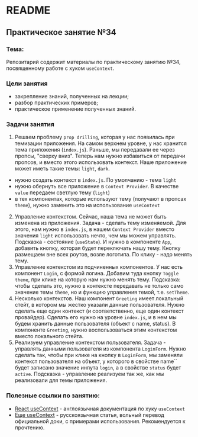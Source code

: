 # README

## Практическое занятие №34

### Тема:

Репозитарий содержит материалы по практическому занятию №34, посвященному работе с хуком `useContext`.

### Цели занятия
- закрепление знаний, полученных на лекции;
- разбор практических примеров;
- практическое применение полученных знаний.

### Задачи занятия
1. Решаем проблему `prop drilling`, которая у нас появилась при темизации приложения. На самом верхнем уровне, у нас хранится тема приложения (`index.js`). Раньше, мы передавали ее через пропсы, "сверху вниз". Теперь нам нужно избавиться от передачи пропсов, и вместо этого использовать контекст. Наше приложение может иметь такие темы: `light`, `dark`.
 - нужно создать контекст в `index.js`. По умолчанию - тема `light`
 - нужно обернуть все приложение в `Context Provider`. В качестве `value` передаем светлую тему (`light`)
 - в тех компонентах, которые используют тему (получают в пропсах `theme`), нужно заменить это на использование `useContext`
2. Управление контекстом. Сейчас, наша тема не может быть изменена из приложения. Задача - сделать тему изменяемой. Для этого, нам нужно в `index.js`, в нашем `Context Provider` вместо значения `light` использовать нечто, чем мы можем управлять. Подсказка - состояние (`useState`). И нужно в компоненте `App`, добавить кнопку, которая будет переключать нашу тему. Кнопку размещаем вне всех роутов, возле логотипа. По клику - надо менять тему.
3. Управление контекстом из подчиненных компонентов. У нас есть компонент `Login`, с формой логина. Добавим туда кнопку `Toggle theme`, при клике на которую нам нужно менять тему. Подсказка: чтобы сделать это, нужно в контексте передавать не только само значение темы `theme`, но и функцию управления темой, т.е. `setTheme`.
4. Несколько контекстов. Наш компонент `Greeting` имеет локальный стейт, в котором мы жестко указали данные пользователя. Нужно сделать еще один контекст (и соответственно, еще один контекст провайдер). Сделать его нужно на уровне `index.js`, и в нем мы будем хранить данные пользователя (объект c name, status). В компоненте `Greeting`, нужно воспользоваться этим контекстом вместо локального стейта.
5. Реализуем управление контекстом пользователя. Задача - управлять данными пользователя из компонента `LoginForm`. Нужно сделать так, чтобы при клике на кнопку в `LoginForm`, мы заменяли контекст пользователя на объект, у которого в свойстве name`` будет записано значение инпута `login`, а в свойстве `status` будет `active`. Подсказка - управление реализуем так же, как мы реализовали для темы приложения.

### Полезные ссылки по занятию:
 - [React useContext](https://react.dev/reference/react/useContext) - англоязычная документация по хуку `useContext`
 - [Еще useContext](https://reactdev.ru/reference/useContext/#_12) - русскоязычная статья, вольный перевод официальной доки, с примерами использования. Рекомендуется к прочтению.